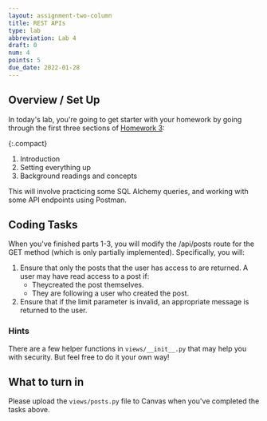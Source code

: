 ```yaml
---
layout: assignment-two-column
title: REST APIs
type: lab
abbreviation: Lab 4
draft: 0
num: 4
points: 5
due_date: 2022-01-28
---
```

<style>
    .compact li {
        margin-bottom: 2px;
        line-height: 1.5em;
    }
</style>

## Overview / Set Up
In today's lab, you're going to get starter with your homework by going through the first three sections of [Homework 3](hw03):

{:.compact}
1. Introduction
1. Setting everything up
1. Background readings and concepts

This will involve practicing some SQL Alchemy queries, and working with some API endpoints using Postman. 

## Coding Tasks
When you've finished parts 1-3, you will modify the /api/posts route for the GET method (which is only partially implemented). Specifically, you will:
1. Ensure that only the posts that the user has access to are returned. A user may have read access to a post if:
    * Theycreated the post themselves.
    * They are following a user who created the post.
1. Ensure that if the limit parameter is invalid, an appropriate message is returned to the user.

### Hints
There are a few helper functions in `views/__init__.py` that may help you with security. But feel free to do it your own way!

## What to turn in
Please upload the `views/posts.py` file to Canvas when you've completed the tasks above.

